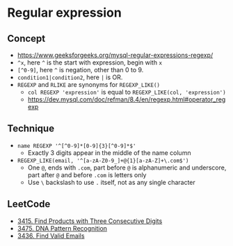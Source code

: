 # Regular expression

## Concept

- https://www.geeksforgeeks.org/mysql-regular-expressions-regexp/
- `^x`, here `^` is the start with expression, begin with `x`
- `[^0-9]`, here `^` is negation, other than 0 to 9.
- `condition1|condition2`, here `|` is OR.
- `REGEXP` and `RLIKE` are synonyms for `REGEXP_LIKE()`
  - `col REGEXP 'expression'` is equal to `REGEXP_LIKE(col, 'expression')` 
  - https://dev.mysql.com/doc/refman/8.4/en/regexp.html#operator_regexp

## Technique

- `name REGEXP '^[^0-9]*[0-9]{3}[^0-9]*$'`
  - Exactly 3 digits appear in the middle of the name column
- `REGEXP_LIKE(email, '^[a-zA-Z0-9_]+@{1}[a-zA-Z]+\.com$')`
  - One `@`, ends with `.com`, part before `@` is alphanumeric and underscore, part after `@` and before `.com` is letters only
  - Use `\` backslash to use `.` itself, not as any single character

## LeetCode

- [3415. Find Products with Three Consecutive Digits](https://leetcode.com/problems/find-products-with-three-consecutive-digits/description/)
- [3475. DNA Pattern Recognition](https://leetcode.com/problems/dna-pattern-recognition/description/)
- [3436. Find Valid Emails](https://leetcode.com/problems/find-valid-emails/description/)